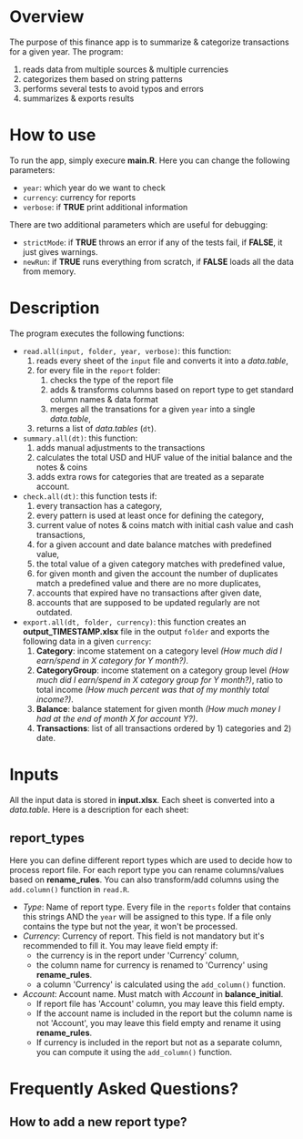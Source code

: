 # Overview

The purpose of this finance app is to summarize & categorize transactions for a given year. The program:

1. reads data from multiple sources & multiple currencies
1. categorizes them based on string patterns
1. performs several tests to avoid typos and errors
1. summarizes & exports results

# How to use

To run the app, simply execure **main.R**. Here you can change the following parameters:

- `year`: which year do we want to check
- `currency`: currency for reports
- `verbose`: if **TRUE** print additional information

There are two additional parameters which are useful for debugging:

- `strictMode`: if **TRUE** throws an error if any of the tests fail, if **FALSE**, it just gives warnings.
- `newRun`: if **TRUE** runs everything from scratch, if **FALSE** loads all the data from memory.

# Description

The program executes the following functions:

- `read.all(input, folder, year, verbose)`: this function:
	1. reads every sheet of the `input` file and converts it into a _data.table_,
	1. for every file in the `report` folder:
		1. checks the type of the report file
		1. adds & transforms columns based on report type to get standard column names & data format
		1. merges all the transations for a given `year` into a single _data.table_,
	1. returns a list of _data.tables_ (`dt`).
- `summary.all(dt)`: this function:
	1. adds manual adjustments to the transactions
	1. calculates the total USD and HUF value of the initial balance and the notes & coins
	1. adds extra rows for categories that are treated as a separate account.
- `check.all(dt)`: this function tests if:
	1. every transaction has a category,
	1. every pattern is used at least once for defining the category,
	1. current value of notes & coins match with initial cash value and cash transactions,
	1. for a given account and date balance matches with predefined value,
	1. the total value of a given category matches with predefined value,
	1. for given month and given the account the number of duplicates match a predefined value and there are no more duplicates,
	1. accounts that expired have no transactions after given date,
	1. accounts that are supposed to be updated regularly are not outdated.
- `export.all(dt, folder, currency)`: this function creates an **output_TIMESTAMP.xlsx** file in the output `folder` and exports the following data in a given `currency`:
	1. **Category**: income statement on a category level _(How much did I earn/spend in X category for Y month?)_.
	1. **CategoryGroup**: income statement on a category group level _(How much did I earn/spend in X category group for Y month?)_, ratio to total income _(How much percent was that of my monthly total income?)_.
	1. **Balance**: balance statement for given month _(How much money I had at the end of month X for account Y?)_.
	1. **Transactions**: list of all transactions ordered by 1) categories and 2) date.


# Inputs

All the input data is stored in **input.xlsx**. Each sheet is converted into a _data.table_. Here is a description for each sheet:

## report_types
Here you can define different report types which are used to decide how to process report file. For each report type you can rename columns/values based on **rename_rules**. You can also transform/add columns using the `add.column()` function in `read.R`.

- _Type_: Name of report type. Every file in the `reports` folder that contains this strings AND the `year` will be assigned to this type. If a file only contains the type but not the year, it won't be processed.
- _Currency_: Currency of report. This field is not mandatory but it's recommended to fill it. You may leave field empty if:
	- the currency is in the report under 'Currency' column,
	- the column name for currency is renamed to 'Currency' using **rename_rules**.
	- a column 'Currency' is calculated using the `add_column()` function.
- _Account_: Account name. Must match with _Account_ in **balance_initial**.
	- If report file has 'Account' column, you may leave this field empty.
	- If the account name is included in the report but the column name is not 'Account', you may leave this field empty and rename it using **rename_rules**.
	- If currency is included in the report but not as a separate column, you can compute it using the `add_column()` function.

# Frequently Asked Questions?

## How to add a new report type?
